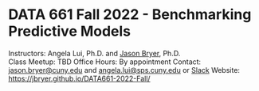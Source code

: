 DATA 661 Fall 2022 - Benchmarking Predictive Models
================

Instructors: Angela Lui, Ph.D. and [Jason Bryer](https://bryer.org), Ph.D.  
Class Meetup: TBD
Office Hours: By appointment
Contact: <jason.bryer@cuny.edu> and <angela.lui@sps.cuny.edu> or
[Slack](https://data661fall2022.slack.com/)
Website: <https://jbryer.github.io/DATA661-2022-Fall/>

